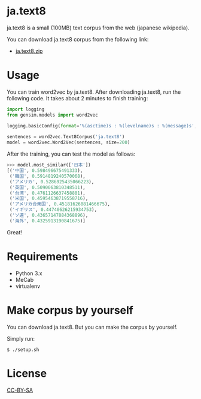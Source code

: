 # ja.text8
ja.text8 is a small (100MB) text corpus from the web (japanese wikipedia).


You can download ja.text8 corpus from the following link:

* [ja.text8.zip](https://s3-ap-northeast-1.amazonaws.com/dev.tech-sketch.jp/chakki/public/ja.text8.zip)


# Usage
You can train word2vec by ja.text8.
After downloading ja.text8, run the following code.
It takes about 2 minutes to finish training:

```python
import logging
from gensim.models import word2vec

logging.basicConfig(format='%(asctime)s : %(levelname)s : %(message)s', level=logging.INFO)
 
sentences = word2vec.Text8Corpus('ja.text8')
model = word2vec.Word2Vec(sentences, size=200)
```

After the training, you can test the model as follows:

```python
>>> model.most_similar(['日本'])
[('中国', 0.598496675491333),
 ('韓国', 0.5914819240570068),
 ('アメリカ', 0.5286925435066223),
 ('英国', 0.5090063810348511),
 ('台湾', 0.4761126637458801),
 ('米国', 0.45954638719558716),
 ('アメリカ合衆国', 0.45181626081466675),
 ('イギリス', 0.44740626215934753),
 ('ソ連', 0.43657147884368896),
 ('海外', 0.4325913190841675)]
```

Great!

# Requirements
* Python 3.x
* MeCab
* virtualenv

# Make corpus by yourself
You can download ja.text8.
But you can make the corpus by yourself.

Simply run:

```commandline
$ ./setup.sh
```


# License
[CC-BY-SA](https://ja.wikipedia.org/wiki/Wikipedia:Text_of_Creative_Commons_Attribution-ShareAlike_3.0_Unported_License)